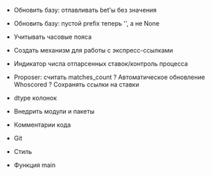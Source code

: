 * Обновить базу: отлавливать bet'ы без значения
* Обновить базу: пустой prefix теперь '', а не None
* Учитывать часовые пояса

* Создать механизм для работы с экспресс-ссылками
* Индикатор числа отпарсенных ставок/контроль процесса
* Proposer: считать matches_count
? Автоматическое обновление Whoscored
? Сохранять ссылки на ставки

* dtype колонок
* Внедрить модули и пакеты
* Комментарии кода
* Git
* Стиль
* Функция main
